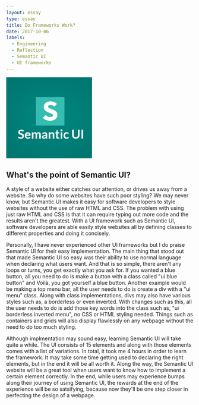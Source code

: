 ```yaml
---
layout: essay
type: essay
title: Do Frameworks Work?
date: 2017-10-06
labels:
  - Engineering
  - Reflection
  - Semantic UI
  - UI frameworks
---
```


<img class="ui centered middle image" src="../images/semantic.png">

<h2>What's the point of Semantic UI?</h2>
<p>
  A style of a website either catches our attention, or drives us away from a website. So why do some websites have such poor styling? We may never know, but Semantic UI makes it easy for software developers to style websites without the use of raw HTML and CSS. The problem with using just raw HTML and CSS is that it can require typing out more code and the results aren't the greatest. With a UI framework such as Semantic UI, software developers are able easily style websites all by defining classes to different properties and doing it concisely.
  </p>

  Personally, I have never experienced other UI frameworks but I do praise Semantic UI for their easy implementation. The main thing that stood out that made Semantic UI so easy was their ability to use normal language when declaring what users want. And that is so simple, there aren't any loops or turns, you get exactly what you ask for. If you wanted a blue button, all you need to do is make a button with a class called "ui blue button" and Voilà, you got yourself a blue button. Another example would be making a top menu bar, all the user needs to do is create a div with a "ui menu" class. Along with class implementations, divs may also have various styles such as, a borderless or even inverted. With changes such as this, all the user needs to do is add those key words into the class such as, "ui borderless inverted menu", no CSS or HTML styling needed. Things such as containers and grids will also display flawlessly on any webpage without the need to do too much styling. 

 Although implmentation may sound easy, learning Semantic UI will take quite a while. The UI consists of 15 elements and along with those elements comes with a list of variations. In total, it took me 4 hours in order to learn the framework. It may take some time getting used to declaring the right elements, but in the end it will be all worth it. Along the way, the Semantic UI website will be a great tool when users want to know how to implement a certain element correctly. In the end, while users may experience bumps along their journey of using Semantic UI, the rewards at the end of the experience will be so satsifying, because now they'll be one step closer in perfecting the design of a webpage.   
